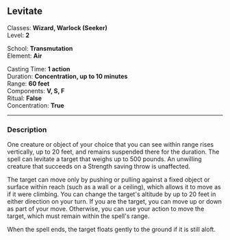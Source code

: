## Levitate

Classes: **Wizard, Warlock (Seeker)**  
Level: **2**  

School: **Transmutation**  
Element: **Air**  

Casting Time: **1 action**  
Duration: **Concentration, up to 10 minutes**  
Range: **60 feet**  
Components: **V, S, F**  
Ritual: **False**  
Concentration: **True**  

------

### Description

One creature or object of your choice that you can see within range rises vertically, up to 20 feet, and remains suspended there for the duration. The spell can levitate a target that weighs up to 500 pounds. An unwilling creature that succeeds on a Strength saving throw is unaffected.

The target can move only by pushing or pulling against a fixed object or surface within reach (such as a wall or a ceiling), which allows it to move as if it were climbing. You can change the target's altitude by up to 20 feet in either direction on your turn. If you are the target, you can move up or down as part of your move. Otherwise, you can use your action to move the target, which must remain within the spell's range.

When the spell ends, the target floats gently to the ground if it is still aloft.